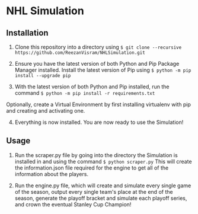 # NHL Simulation

## Installation
1. Clone this repository into a directory using
`$ git clone --recursive https://github.com/ReezanVisram/NHLSimulation.git`

2. Ensure you have the latest version of both Python and Pip Package Manager installed.
Install the latest version of Pip using
`$ python -m pip install --upgrade pip`

3. With the latest version of both Python and Pip installed, run the command
`$ python -m pip install -r requirements.txt`

Optionally, create a Virtual Environment by first installing virtualenv with pip and creating and activating one.

4. Everything is now installed. You are now ready to use the Simulation!

## Usage
1. Run the scraper.py file by going into the directory the Simulation is installed in and using the command
`$ python scraper.py`
This will create the information.json file required for the engine to get all of the information about the players.

2. Run the engine.py file, which will create and simulate every single game of the season, output every single team's place at the end of the season, generate the playoff bracket and simulate each playoff series, and crown the eventual Stanley Cup Champion!
